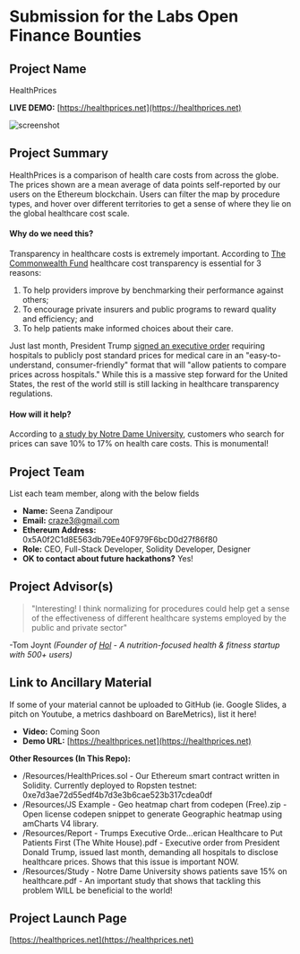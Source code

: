 # Submission for the Labs Open Finance Bounties

## Project Name
HealthPrices  

**LIVE DEMO:** [https://healthprices.net](https://healthprices.net)

![screenshot](https://i.imgur.com/IBrxH3X.png)

## Project Summary
HealthPrices is a comparison of health care costs from across the globe. The prices shown are a mean average of data points self-reported by our users on the Ethereum blockchain. Users can filter the map by procedure types, and hover over different territories to get a sense of where they lie on the global healthcare cost scale.

#### Why do we need this?
Transparency in healthcare costs is extremely important. According to [The Commonwealth Fund](https://www.commonwealthfund.org/publications/other-publication/2006/mar/transparency-health-care-time-has-come) healthcare cost transparency is essential for 3 reasons:

1. To help providers improve by benchmarking their performance against others;
2. To encourage private insurers and public programs to reward quality and efficiency; and
3. To help patients make informed choices about their care.

Just last month, President Trump [signed an executive order](https://www.whitehouse.gov/presidential-actions/executive-order-improving-price-quality-transparency-american-healthcare-put-patients-first/) requiring hospitals to publicly post standard prices for medical care in an "easy-to-understand, consumer-friendly" format that will "allow patients to compare prices across hospitals." While this is a massive step forward for the United States, the rest of the world still is still lacking in healthcare transparency regulations.

#### How will it help?
According to [a study by Notre Dame University](https://pubs.aeaweb.org/doi/pdfplus/10.1257/pol.20150124), customers who search for prices can save 10% to 17% on health care costs. This is monumental!

## Project Team
List each team member, along with the below fields

* **Name:** Seena Zandipour
* **Email:** craze3@gmail.com
* **Ethereum Address:** 0x5A0f2C1d8E563db79Ee40F979F6bcD0d27f86f80
* **Role:** CEO, Full-Stack Developer, Solidity Developer, Designer
* **OK to contact about future hackathons?** Yes!

## Project Advisor(s)
> "Interesting! I think normalizing for procedures could help get a sense of the effectiveness of different healthcare systems employed by the public and private sector"

-Tom Joynt
*(Founder of [Hol](https://play.google.com/store/apps/details?id=com.hol) - A nutrition-focused health & fitness startup with 500+ users)*

## Link to Ancillary Material
If some of your material cannot be uploaded to GitHub (ie. Google Slides, a pitch on Youtube, a metrics dashboard on BareMetrics), list it here!

- **Video:** Coming Soon
- **Demo URL:** [https://healthprices.net](https://healthprices.net)

**Other Resources (In This Repo):**
- /Resources/HealthPrices.sol - Our Ethereum smart contract written in Solidity. Currently deployed to Ropsten testnet: 0xe7d3ae72d55edf4b7d3e3b6cae523b317cdea0df
- /Resources/JS Example - Geo heatmap chart from codepen (Free).zip - Open license codepen snippet to generate Geographic heatmap using amCharts V4 library.
- /Resources/Report - Trumps Executive Orde…erican Healthcare to Put Patients First (The White House).pdf - Executive order from President Donald Trump, issued last month, demanding all hospitals to disclose healthcare prices. Shows that this issue is important NOW.
- /Resources/Study - Notre Dame University shows patients save 15% on healthcare.pdf - An important study that shows that tackling this problem WILL be beneficial to the world!

## Project Launch Page
[https://healthprices.net](https://healthprices.net)
